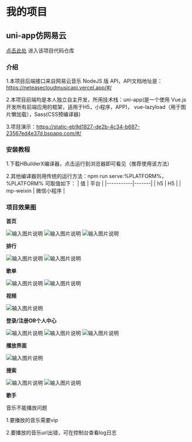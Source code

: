# 我的项目

## uni-app仿网易云 
[点击此处][1]
进入该项目代码仓库

  [1]: https://gitee.com/bestcuicheng/uni_app_imitates_netease_cloud

### 介绍
1.本项目后端接口来自网易云音乐 NodeJS 版 API，API文档地址是：<https://neteasecloudmusicapi.vercel.app/#/>

2.本项目前端均是本人独立自主开发，所用技术栈：uni-app(是一个使用 Vue.js 开发所有前端应用的框架，适用于H5，小程序，APP)， vue-lazyload（用于图片懒加载），Sass(CSS预编译器)

3.项目演示：<https://static-eb9d1827-de2b-4c34-b687-23567ed4e37d.bspapp.com/#/>

### 安装教程
1.下载HBuilderX编译器，点击运行到浏览器即可看见（推荐使用该方法）

2.其他编译器则用传统的运行方法：npm run serve:%PLATFORM%，
  %PLATFORM% 可取值如下：
  | 值         | 平台    |
|-----------|-------|
| h5        | H5    |
| mp-weixin | 微信小程序 |

### 项目效果图
 **首页** 

![输入图片说明](/assets/img/index1.jpeg)
![输入图片说明](/assets/img/index2.jpeg)
![输入图片说明](/assets/img/index3.jpeg)

 **排行** 

![输入图片说明](/assets/img/pai1.jpeg)
![输入图片说明](/assets/img/pai2.jpeg)

 **歌单**

![输入图片说明](/assets/img/gedan1.jpeg) 
![输入图片说明](/assets/img/gedan2.jpeg)

 **视频** 

![输入图片说明](/assets/img/video.jpeg)


 **登录/注册OR个人中心**

![输入图片说明](/assets/img/login1.jpeg) 
![输入图片说明](/assets/img/login2.jpeg)
![输入图片说明](/assets/img/login3.jpeg)

 **播放界面** 

![输入图片说明](/assets/img/bofang.jpeg)

 **搜索**

![输入图片说明](/assets/img/sousuo1.jpeg) 
![输入图片说明](/assets/img/sousuo2.jpeg)

 **歌手** 

音乐不能播放问题

1.要播放的音乐需要vip

2.要播放的音乐url出错，可在控制台查看log日志




